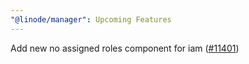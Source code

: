 ```yaml
---
"@linode/manager": Upcoming Features
---
```


Add new no assigned roles component for iam ([#11401](https://github.com/linode/manager/pull/11401))
